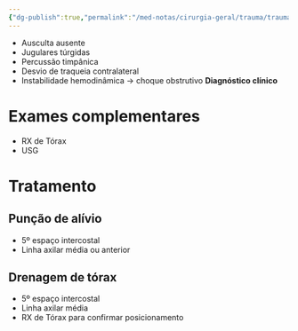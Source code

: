 ```yaml
---
{"dg-publish":true,"permalink":"/med-notas/cirurgia-geral/trauma/trauma-toracico/pneumotorax-hipertensivo/","tags":["review"]}
---
```



- Ausculta ausente
- Jugulares túrgidas
- Percussão timpânica
- Desvio de traqueia contralateral
- Instabilidade hemodinâmica -> choque obstrutivo
**Diagnóstico clínico**

# Exames complementares
- RX de Tórax
- USG

# Tratamento
## Punção de alívio
- 5º espaço intercostal
- Linha axilar média ou anterior

## Drenagem de tórax
- 5º espaço intercostal
- Linha axilar média
- RX de Tórax para confirmar posicionamento